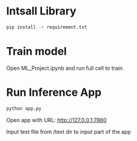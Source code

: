 # Intsall Library
```bash
pip install -r requirement.txt
```

# Train model

Open ML_Project.ipynb and run full cell to train

# Run Inference App
```bash
python app.py
```
Open app with URL: http://127.0.0.1:7860

Input test file from /text dir to input part of the app